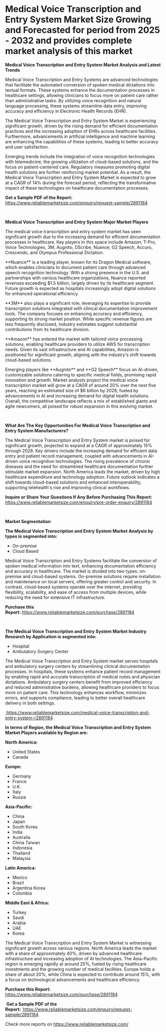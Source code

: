 <p><h1>Medical Voice Transcription and Entry System Market Size Growing and Forecasted for period from 2025 - 2032 and provides complete market analysis of this market</h1></p><p><strong>Medical Voice Transcription and Entry System Market Analysis and Latest Trends</strong></p>
<p><p>Medical Voice Transcription and Entry Systems are advanced technologies that facilitate the automated conversion of spoken medical dictations into textual formats. These systems enhance the documentation processes in healthcare settings, allowing clinicians to focus more on patient care rather than administrative tasks. By utilizing voice recognition and natural language processing, these systems streamline data entry, improving accuracy and efficiency in Electronic Health Records (EHR).</p><p>The Medical Voice Transcription and Entry System Market is experiencing significant growth, driven by the rising demand for efficient documentation practices and the increasing adoption of EHRs across healthcare facilities. Furthermore, advancements in artificial intelligence and machine learning are enhancing the capabilities of these systems, leading to better accuracy and user satisfaction.</p><p>Emerging trends include the integration of voice recognition technologies with telemedicine, the growing utilization of cloud-based solutions, and the focus on patient-centered care. Regulatory measures promoting digital health solutions are further reinforcing market potential. As a result, the Medical Voice Transcription and Entry System Market is expected to grow at a CAGR of 14% during the forecast period, reflecting the transformative impact of these technologies on healthcare documentation processes.</p></p>
<p><strong>Get a Sample PDF of the Report:&nbsp;</strong> <a href="https://www.reliablemarketsize.com/enquiry/request-sample/2891184?utm_campaign=2941&utm_medium=2&utm_source=Github&utm_content=ia&utm_term=14032025&utm_id=medical-voice-transcription-and-entry-system">https://www.reliablemarketsize.com/enquiry/request-sample/2891184</a></p>
<p>&nbsp;</p>
<p><strong>Medical Voice Transcription and Entry System Major Market Players</strong></p>
<p><p>The medical voice transcription and entry system market has seen significant growth due to the increasing demand for efficient documentation processes in healthcare. Key players in this space include Amazon, T-Pro, Voice Technologies, 3M, Augnito, DScribe, Nuance, G2 Speech, Accuro, Crescendo, and Olympus Professional Dictation.</p><p>**Nuance** is a leading player, known for its Dragon Medical software, which enables clinicians to document patient care through advanced speech recognition technology. With a strong presence in the U.S. and partnerships with various healthcare organizations, Nuance reported revenues exceeding $1.5 billion, largely driven by its healthcare segment. Future growth is expected as hospitals increasingly adopt digital solutions for enhanced operational efficiency.</p><p>**3M** also plays a significant role, leveraging its expertise to provide transcription solutions integrated with clinical documentation improvement tools. The company focuses on enhancing accuracy and efficiency, supporting its strong market position. While specific revenue figures are less frequently disclosed, industry estimates suggest substantial contributions from its healthcare division.</p><p>**Amazon** has entered the market with tailored voice processing solutions, enabling healthcare providers to utilize AWS for transcription needs. Given its vast infrastructure and AI capabilities, Amazon is positioned for significant growth, aligning with the industry's shift towards cloud-based solutions.</p><p>Emerging players like **Augnito** and **G2 Speech** focus on AI-driven, customizable solutions catering to specific medical fields, promising rapid innovation and growth. Market analysts project the medical voice transcription market will grow at a CAGR of around 20% over the next five years, reaching an estimated size of $6 billion by 2028, fueled by advancements in AI and increasing demand for digital health solutions. Overall, the competitive landscape reflects a mix of established giants and agile newcomers, all poised for robust expansion in this evolving market.</p></p>
<p>&nbsp;</p>
<p><strong>What Are The Key Opportunities For Medical Voice Transcription and Entry System Manufacturers?</strong></p>
<p><p>The Medical Voice Transcription and Entry System market is poised for significant growth, projected to expand at a CAGR of approximately 15% through 2028. Key drivers include the increasing demand for efficient data entry and patient record management, coupled with advancements in AI-driven voice recognition technologies. The rising prevalence of chronic diseases and the need for streamlined healthcare documentation further stimulate market expansion. North America leads the market, driven by high healthcare expenditure and technology adoption. Future outlook indicates a shift towards cloud-based solutions and enhanced interoperability, supporting telehealth's rise and improving clinical workflows.</p></p>
<p><strong>Inquire or Share Your Questions If Any Before Purchasing This Report:</strong> <a href="https://www.reliablemarketsize.com/enquiry/pre-order-enquiry/2891184?utm_campaign=2941&utm_medium=2&utm_source=Github&utm_content=ia&utm_term=14032025&utm_id=medical-voice-transcription-and-entry-system">https://www.reliablemarketsize.com/enquiry/pre-order-enquiry/2891184</a></p>
<p>&nbsp;</p>
<p><strong>Market Segmentation</strong></p>
<p><strong>The Medical Voice Transcription and Entry System Market Analysis by types is segmented into:</strong></p>
<p><ul><li>On-premise</li><li>Cloud Based</li></ul></p>
<p><p>Medical Voice Transcription and Entry Systems facilitate the conversion of spoken medical information into text, enhancing documentation efficiency and accuracy in healthcare. The market is divided into two types: on-premise and cloud-based systems. On-premise solutions require installation and maintenance on local servers, offering greater control and security. In contrast, cloud-based systems operate over the internet, providing flexibility, scalability, and ease of access from multiple devices, while reducing the need for extensive IT infrastructure.</p></p>
<p><strong>Purchase this Report:&nbsp;</strong><a href="https://www.reliablemarketsize.com/purchase/2891184?utm_campaign=2941&utm_medium=2&utm_source=Github&utm_content=ia&utm_term=14032025&utm_id=medical-voice-transcription-and-entry-system">https://www.reliablemarketsize.com/purchase/2891184</a></p>
<p>&nbsp;</p>
<p><strong>The Medical Voice Transcription and Entry System Market Industry Research by Application is segmented into:</strong></p>
<p><ul><li>Hospital</li><li>Ambulatory Surgery Center</li></ul></p>
<p><p>The Medical Voice Transcription and Entry System market serves hospitals and ambulatory surgery centers by streamlining clinical documentation processes. In hospitals, these systems enhance patient record management by enabling rapid and accurate transcription of medical notes and physician dictations. Ambulatory surgery centers benefit from improved efficiency and reduced administrative burdens, allowing healthcare providers to focus more on patient care. This technology enhances workflow, minimizes errors, and supports compliance, leading to better overall healthcare delivery in both settings.</p></p>
<p><a href="https://www.reliablemarketsize.com/medical-voice-transcription-and-entry-system-r2891184?utm_campaign=2941&utm_medium=2&utm_source=Github&utm_content=ia&utm_term=14032025&utm_id=medical-voice-transcription-and-entry-system">&nbsp;https://www.reliablemarketsize.com/medical-voice-transcription-and-entry-system-r2891184</a></p>
<p><strong>In terms of Region, the Medical Voice Transcription and Entry System Market Players available by Region are:</strong></p>
<p>
    <p> <strong> North America: </strong>
        <ul>
            <li>United States</li>
            <li>Canada</li>
        </ul>
        </p> 
    <p> <strong> Europe: </strong>
        <ul>
            <li>Germany</li>
            <li>France</li>
            <li>U.K.</li>
            <li>Italy</li>
            <li>Russia</li>
        </ul>
        </p> 
    <p> <strong> Asia-Pacific: </strong>
        <ul>
            <li>China</li>
            <li>Japan</li>
            <li>South Korea</li>
            <li>India</li>
            <li>Australia</li>
            <li>China Taiwan</li>
            <li>Indonesia</li>
            <li>Thailand</li>
            <li>Malaysia</li>
        </ul>
        </p> 
    <p> <strong> Latin America: </strong>
        <ul>
            <li>Mexico</li>
            <li>Brazil</li>
            <li>Argentina Korea</li>
            <li>Colombia</li>
        </ul>
        </p> 
    <p> <strong> Middle East & Africa: </strong>
        <ul>
            <li>Turkey</li>
            <li>Saudi</li>
            <li>Arabia</li>
            <li>UAE</li>
            <li>Korea</li>
        </ul>
    </p>
    </p>
<p><p>The Medical Voice Transcription and Entry System Market is witnessing significant growth across various regions. North America leads the market with a share of approximately 40%, driven by advanced healthcare infrastructure and increasing adoption of AI technologies. The Asia-Pacific region is emerging rapidly at around 25%, fueled by rising healthcare investments and the growing number of medical facilities. Europe holds a share of about 20%, while China is expected to contribute around 15%, with a focus on technological advancements and healthcare efficiency.</p></p>
<p><strong>Purchase this Report: </strong><a href="https://www.reliablemarketsize.com/purchase/2891184?utm_campaign=2941&utm_medium=2&utm_source=Github&utm_content=ia&utm_term=14032025&utm_id=medical-voice-transcription-and-entry-system">https://www.reliablemarketsize.com/purchase/2891184</a></p>
<p>&nbsp;<strong>Get a Sample PDF of the Report:&nbsp;&nbsp;</strong><a href="https://www.reliablemarketsize.com/enquiry/request-sample/2891184?utm_campaign=2941&utm_medium=2&utm_source=Github&utm_content=ia&utm_term=14032025&utm_id=medical-voice-transcription-and-entry-system">https://www.reliablemarketsize.com/enquiry/request-sample/2891184</a></p>
<p><strong></strong></p>
<p>Check more reports on <a href="https://www.reliablemarketsize.com/?utm_campaign=2941&utm_medium=2&utm_source=Github&utm_content=ia&utm_term=14032025&utm_id=medical-voice-transcription-and-entry-system">https://www.reliablemarketsize.com/</a></p>